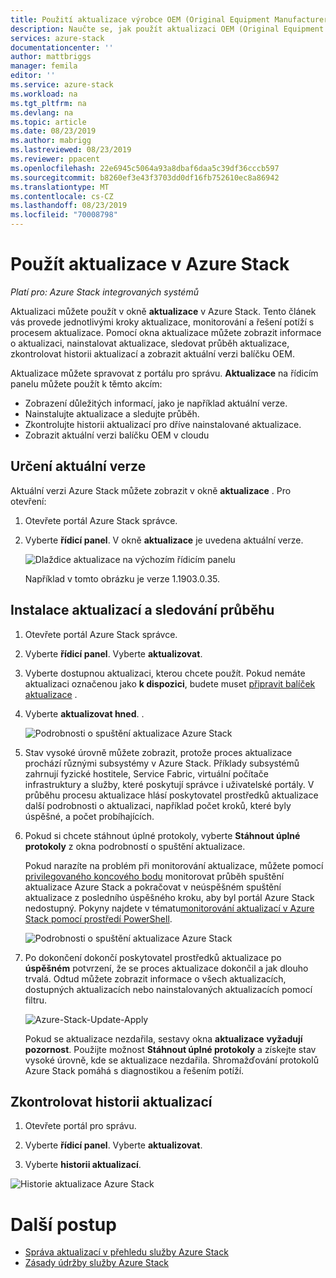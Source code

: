 ```yaml
---
title: Použití aktualizace výrobce OEM (Original Equipment Manufacturer) na Azure Stack | Microsoft Docs
description: Naučte se, jak použít aktualizaci OEM (Original Equipment Manufacturer) na Azure Stack.
services: azure-stack
documentationcenter: ''
author: mattbriggs
manager: femila
editor: ''
ms.service: azure-stack
ms.workload: na
ms.tgt_pltfrm: na
ms.devlang: na
ms.topic: article
ms.date: 08/23/2019
ms.author: mabrigg
ms.lastreviewed: 08/23/2019
ms.reviewer: ppacent
ms.openlocfilehash: 22e6945c5064a93a8dbaf6daa5c39df36cccb597
ms.sourcegitcommit: b8260ef3e43f3703dd0df16fb752610ec8a86942
ms.translationtype: MT
ms.contentlocale: cs-CZ
ms.lasthandoff: 08/23/2019
ms.locfileid: "70008798"
---
```

# <a name="apply-updates-in-azure-stack"></a>Použít aktualizace v Azure Stack

*Platí pro: Azure Stack integrovaných systémů*

Aktualizaci můžete použít v okně **aktualizace** v Azure Stack. Tento článek vás provede jednotlivými kroky aktualizace, monitorování a řešení potíží s procesem aktualizace. Pomocí okna aktualizace můžete zobrazit informace o aktualizaci, nainstalovat aktualizace, sledovat průběh aktualizace, zkontrolovat historii aktualizací a zobrazit aktuální verzi balíčku OEM.

Aktualizace můžete spravovat z portálu pro správu. **Aktualizace** na řídicím panelu můžete použít k těmto akcím:

-   Zobrazení důležitých informací, jako je například aktuální verze.
-   Nainstalujte aktualizace a sledujte průběh.
-   Zkontrolujte historii aktualizací pro dříve nainstalované aktualizace.
-   Zobrazit aktuální verzi balíčku OEM v cloudu

## <a name="determine-the-current-version"></a>Určení aktuální verze

Aktuální verzi Azure Stack můžete zobrazit v okně **aktualizace** . Pro otevření:

1.  Otevřete portál Azure Stack správce.

2.  Vyberte **řídicí panel**. V okně **aktualizace** je uvedena aktuální verze.

    ![Dlaždice aktualizace na výchozím řídicím panelu](./media/azure-stack-update-apply/image1.png)

    Například v tomto obrázku je verze 1.1903.0.35.

## <a name="install-updates-and-monitor-progress"></a>Instalace aktualizací a sledování průběhu

1.  Otevřete portál Azure Stack správce.

2.  Vyberte **řídicí panel**. Vyberte **aktualizovat**.

3.  Vyberte dostupnou aktualizaci, kterou chcete použít. Pokud nemáte aktualizaci označenou jako **k dispozici**, budete muset [připravit balíček aktualizace](azure-stack-update-prepare-package.md) .

4.  Vyberte **aktualizovat hned**. .

    ![Podrobnosti o spuštění aktualizace Azure Stack](./media/azure-stack-update-apply/image2.png)

5.  Stav vysoké úrovně můžete zobrazit, protože proces aktualizace prochází různými subsystémy v Azure Stack. Příklady subsystémů zahrnují fyzické hostitele, Service Fabric, virtuální počítače infrastruktury a služby, které poskytují správce i uživatelské portály. V průběhu procesu aktualizace hlásí poskytovatel prostředků aktualizace další podrobnosti o aktualizaci, například počet kroků, které byly úspěšné, a počet probíhajících.

6.  Pokud si chcete stáhnout úplné protokoly, vyberte **Stáhnout úplné protokoly** z okna podrobností o spuštění aktualizace.

    Pokud narazíte na problém při monitorování aktualizace, můžete pomocí [privilegovaného koncového bodu](https://docs.microsoft.com/azure-stack/operator/azure-stack-privileged-endpoint) monitorovat průběh spuštění aktualizace Azure Stack a pokračovat v neúspěšném spuštění aktualizace z posledního úspěšného kroku, aby byl portál Azure Stack nedostupný. Pokyny najdete v tématu[monitorování aktualizací v Azure Stack pomocí prostředí PowerShell](azure-stack-update-monitor.md).

    ![Podrobnosti o spuštění aktualizace Azure Stack](./media/azure-stack-update-apply/image3.png)

7.  Po dokončení dokončí poskytovatel prostředků aktualizace po **úspěšném** potvrzení, že se proces aktualizace dokončil a jak dlouho trvalá. Odtud můžete zobrazit informace o všech aktualizacích, dostupných aktualizacích nebo nainstalovaných aktualizacích pomocí filtru.

    ![Azure-Stack-Update-Apply](./media/azure-stack-update-apply/image4.png)

    Pokud se aktualizace nezdařila, sestavy okna **aktualizace** **vyžadují pozornost**. Použijte možnost **Stáhnout úplné protokoly** a získejte stav vysoké úrovně, kde se aktualizace nezdařila. Shromažďování protokolů Azure Stack pomáhá s diagnostikou a řešením potíží.

## <a name="review-update-history"></a>Zkontrolovat historii aktualizací

1.  Otevřete portál pro správu.

2.  Vyberte **řídicí panel**. Vyberte **aktualizovat**.

3.  Vyberte **historii aktualizací**.

![Historie aktualizace Azure Stack](./media/azure-stack-update-apply/image7.png)

# <a name="next-steps"></a>Další postup

-   [Správa aktualizací v přehledu služby Azure Stack](https://docs.microsoft.com/azure-stack/operator/azure-stack-updates)  
-   [Zásady údržby služby Azure Stack](https://docs.microsoft.com/azure-stack/operator/azure-stack-servicing-policy)  

